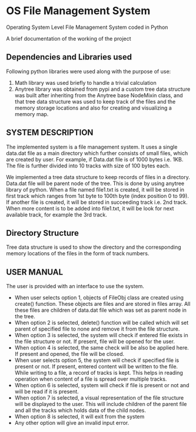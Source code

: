 # OS File Management System
Operating System Level File Management System coded in Python

A brief documentation of the working of the project

## Dependencies and Libraries used
Following python libraries were used along with the purpose of use:
1. Math library was used briefly to handle a trivial calculation
2. Anytree library was obtained from pypi and a custom tree data structure was built after inheriting from the Anytree base NodeMixin class, and that tree data structure was used to keep track of the files and the memory storage locations and also for creating and visualizing a memory map.

## SYSTEM DESCRIPTION
The implemented system is a file management system. It uses a single data.dat file as a main directory which further consists of small files, which are created by user. For example, if Data.dat file is of 1000 bytes i.e. 1KB. The file is further divided into 10 tracks with size of 100 bytes each.

We implemented a tree data structure to keep records of files in a directory. Data.dat file will be parent node of the tree. This is done by using anytree library of python. When a file named file1.txt is created, it will be stored in first track which ranges from 1st byte to 100th byte (index position 0 to 99). If another file is created, it will be stored in succeeding track i.e. 2nd track. When more content is to be added into file1.txt, it will be look for next available track, for example the 3rd track.

## Directory Structure
Tree data structure is used to show the directory and the corresponding memory locations of the files in the form of track numbers.

## USER MANUAL
The user is provided with an interface to use the system.
- When user selects option 1, objects of FileObj class are created using create() function. These objects are files and are stored in files array. All these files are children of data.dat file which was set as parent node in the tree.
- When option 2 is selected, delete() function will be called which will set parent of specified file to none and remove it from the file structure.
- When option 3 is selected, the system will check if entered file exists in the file structure or not. If present, file will be opened for the user.
- When option 4 is selected, the same check will be also be applied here. If present and opened, the file will be closed.
- When user selects option 5, the system will check if specified file is present or not. If present, entered content will be written to the file. While writing to a file, a record of tracks is kept. This helps in reading operation when content of a file is spread over multiple tracks.
- When option 6 is selected, system will check if file is present or not and will be read if it is present.
- When option 7 is selected, a visual representation of the file structure will be displayed to the user. This will include children of the parent file and all the tracks which holds data of the child nodes.
- When option 8 is selected, it will exit from the system
- Any other option will give an invalid input error.
